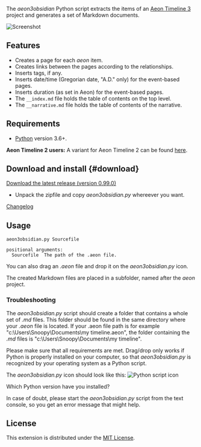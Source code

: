 The *aeon3obsidian* Python script extracts the items of an [Aeon Timeline 3](https://timeline.app/) 
project and generates a set of Markdown documents.

![Screenshot](Screenshots/screen01.png)

## Features

- Creates a page for each *aeon* item. 
- Creates links between the pages according to the relationships. 
- Inserts tags, if any. 
- Inserts date/time (Gregorian date, "A.D." only) for the event-based pages. 
- Inserts duration (as set in Aeon) for the event-based pages. 
- The `__index.md` file holds the table of contents on the top level. 
- The `__narrative.md` file holds the table of contents of the narrative. 

## Requirements

- [Python](https://www.python.org/) version 3.6+.

**Aeon Timeline 2 users:** A variant for Aeon Timeline 2 can be found [here](https://peter88213.github.io/aeon2obsidian/).

## Download and install {#download}

[Download the latest release (version 0.99.0)](https://raw.githubusercontent.com/peter88213/aeon3obsidian/main/dist/aeon3obsidian_v0.99.0.zip)

- Unpack the zipfile and copy *aeon3obsidian.py* whereever you want.

[Changelog](changelog)

## Usage

```
aeon3obsidian.py Sourcefile

positional arguments:
  Sourcefile  The path of the .aeon file.

```

You can also drag an *.aeon* file and drop it on the *aeon3obsidian.py* icon. 

The created Markdown files are placed in a subfolder, named after the *aeon* project.

### Troubleshooting

The *aeon3obsidian.py* script should create a folder that contains a whole set of *.md* files. This folder should be found in the same directory where your *.aeon* file is located. If your .aeon file path is for example "c:\Users\Snoopy\Documents\my timeline.aeon", the folder containing the *.md* files is "c:\Users\Snoopy\Documents\my timeline". 

Please make sure that all requirements are met. Drag/drop only works if Python is properly installed on your computer, so that *aeon3obsidian.py* is recognized by your operating system as a Python script. 

The *aeon3obsidian.py* icon should look like this: ![Python script icon](Screenshots/py.png)

Which Python version have you installed?

In case of doubt, please start the *aeon3obsidian.py* script from the text console, so you get an error message that might help.


## License

This extension is distributed under the [MIT
License](http://www.opensource.org/licenses/mit-license.php).

